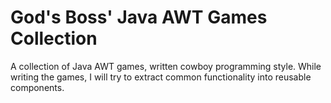 God's Boss' Java AWT Games Collection
=====================================

A collection of Java AWT games, written cowboy programming style. While
writing the games, I will try to extract common functionality into reusable
components.
